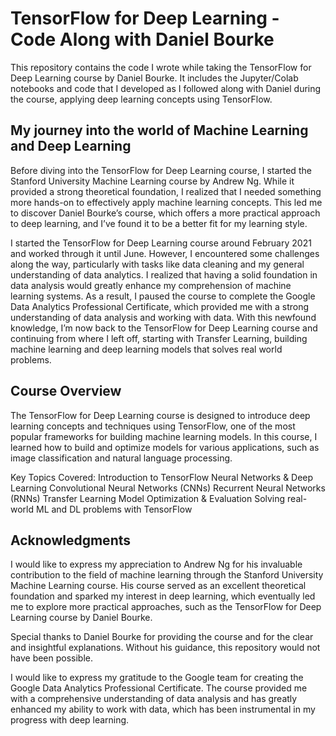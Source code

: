 # TensorFlow for Deep Learning - Code Along with Daniel Bourke
This repository contains the code I wrote while taking the TensorFlow for Deep Learning course by Daniel Bourke. It includes the Jupyter/Colab notebooks and code that I developed as I followed along with Daniel during the course, applying deep learning concepts using TensorFlow.

## My journey into the world of Machine Learning and Deep Learning 
Before diving into the TensorFlow for Deep Learning course, I started the Stanford University Machine Learning course by Andrew Ng. While it provided a strong theoretical foundation, I realized that I needed something more hands-on to effectively apply machine learning concepts. This led me to discover Daniel Bourke’s course, which offers a more practical approach to deep learning, and I’ve found it to be a better fit for my learning style.

I started the TensorFlow for Deep Learning course around February 2021 and worked through it until June. However, I encountered some challenges along the way, particularly with tasks like data cleaning and my general understanding of data analytics. I realized that having a solid foundation in data analysis would greatly enhance my comprehension of machine learning systems. As a result, I paused the course to complete the Google Data Analytics Professional Certificate, which provided me with a strong understanding of data analysis and working with data. With this newfound knowledge, I’m now back to the TensorFlow for Deep Learning course and continuing from where I left off, starting with Transfer Learning, building machine learning and deep learning models that solves real world problems. 

## Course Overview
The TensorFlow for Deep Learning course is designed to introduce deep learning concepts and techniques using TensorFlow, one of the most popular frameworks for building machine learning models. In this course, I learned how to build and optimize models for various applications, such as image classification and natural language processing.

Key Topics Covered:
 Introduction to TensorFlow
 Neural Networks & Deep Learning
 Convolutional Neural Networks (CNNs)
 Recurrent Neural Networks (RNNs)
 Transfer Learning
 Model Optimization & Evaluation
 Solving real-world ML and DL problems with TensorFlow 


## Acknowledgments
I would like to express my appreciation to Andrew Ng for his invaluable contribution to the field of machine learning through the Stanford University Machine Learning course. His course served as an excellent theoretical foundation and sparked my interest in deep learning, which eventually led me to explore more practical approaches, such as the TensorFlow for Deep Learning course by Daniel Bourke.

Special thanks to Daniel Bourke for providing the course and for the clear and insightful explanations. Without his guidance, this repository would not have been possible.

I would like to express my gratitude to the Google team for creating the Google Data Analytics Professional Certificate. The course provided me with a comprehensive understanding of data analysis and has greatly enhanced my ability to work with data, which has been instrumental in my progress with deep learning.
